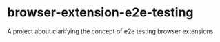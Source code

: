 # browser-extension-e2e-testing
A project about clarifying the concept of e2e testing browser extensions
